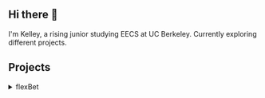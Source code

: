 ## Hi there 👋
I'm Kelley, a rising junior studying EECS at UC Berkeley. Currently exploring different projects. 
## Projects
<details>
  <summary>flexBet</summary>
  Gym betting full-stack web application
  - **Languages used**: Python, JavaScript, HTML/CSS
  - **Frameworks/tools used**: React.js, MaterialUI, Flask, MongoDB
  - **[Repository](https://github.com/EggsInAJar/Gym-Betting/blob/main/Design.md)**
</details>


<!--
**kelleyliang/kelleyliang** is a ✨ _special_ ✨ repository because its `README.md` (this file) appears on your GitHub profile.

Here are some ideas to get you started:

- 🔭 I’m currently working on ...
- 🌱 I’m currently learning ...
- 👯 I’m looking to collaborate on ...
- 🤔 I’m looking for help with ...
- 💬 Ask me about ...
- 📫 How to reach me: ...
- 😄 Pronouns: ...
- ⚡ Fun fact: ...
-->
